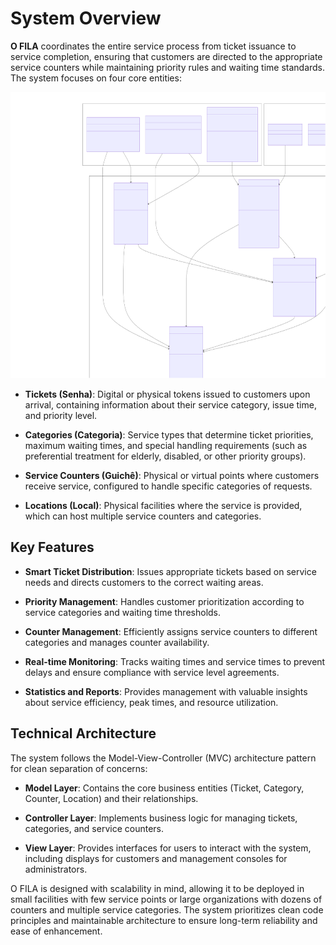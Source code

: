 # System Overview
**O FILA** coordinates the entire service process from ticket issuance to service completion, ensuring that customers are directed to the appropriate service counters while maintaining priority rules and waiting time standards. The system focuses on four core entities:

<img src="./public/Diagram.svg" alt="Diagrama do Sistema O FILA" style="width: 100%; height: 458px;" />

  - **Tickets (Senha)**: Digital or physical tokens issued to customers upon arrival, containing information about their service category, issue time, and priority level.
  
  - **Categories (Categoria)**: Service types that determine ticket priorities, maximum waiting times, and special handling requirements (such as preferential treatment for elderly, disabled, or other priority groups).
  
  - **Service Counters (Guichê)**: Physical or virtual points where customers receive service, configured to handle specific categories of requests.
  
  - **Locations (Local)**: Physical facilities where the service is provided, which can host multiple service counters and categories.

## **Key Features**

  - **Smart Ticket Distribution**: Issues appropriate tickets based on service needs and directs customers to the correct waiting areas.
  
  - **Priority Management**: Handles customer prioritization according to service categories and waiting time thresholds.
  
  - **Counter Management**: Efficiently assigns service counters to different categories and manages counter availability.
  
  - **Real-time Monitoring**: Tracks waiting times and service times to prevent delays and ensure compliance with service level agreements.
  
  - **Statistics and Reports**: Provides management with valuable insights about service efficiency, peak times, and resource utilization.

## **Technical Architecture**

The system follows the Model-View-Controller (MVC) architecture pattern for clean separation of concerns:

  - **Model Layer**: Contains the core business entities (Ticket, Category, Counter, Location) and their relationships.
  
  - **Controller Layer**: Implements business logic for managing tickets, categories, and service counters.
  
  - **View Layer**: Provides interfaces for users to interact with the system, including displays for customers and management consoles for administrators.


O FILA is designed with scalability in mind, allowing it to be deployed in small facilities with few service points or large organizations with dozens of counters and multiple service categories. The system prioritizes clean code principles and maintainable architecture to ensure long-term reliability and ease of enhancement.
